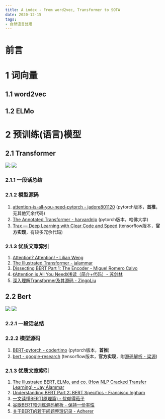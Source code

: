 ```yaml
---
title: A index - From word2vec, Transformer to SOTA 
date: 2020-12-15
tags:
- 自然语言处理
---
```


# 前言


# 1 词向量
## 1.1 word2vec
## 1.2 ELMo

# 2 预训练(语言)模型
## 2.1 Transformer
![](https://i.loli.net/2020/12/15/kUp6erNM2tAZ4zH.png)
![](https://i.loli.net/2020/12/15/ZGCuHEVtlbUd1ap.png)
### 2.1.1 一段话总结
### 2.1.2 模型源码
1. [attention-is-all-you-need-pytorch - jadore801120](https://github.com/jadore801120/attention-is-all-you-need-pytorch) (pytorch版本，**首推**，无其他冗余代码)
2. [The Annotated Transformer - harvardnlp](https://nlp.seas.harvard.edu/2018/04/03/attention.html) (pytorch版本，哈佛大学)
3. [Trax — Deep Learning with Clear Code and Speed](https://github.com/google/trax) (tensorflow版本，**官方实现**，有较多冗余代码)

### 2.1.3 优质文章索引
1. [Attention? Attention! - Lilian Weng](https://lilianweng.github.io/lil-log/2018/06/24/attention-attention.html)
2. [The Illustrated Transformer - jalammar](https://jalammar.github.io/illustrated-transformer/)
3. [Dissecting BERT Part 1: The Encoder - Miguel Romero Calvo](https://medium.com/dissecting-bert/dissecting-bert-part-1-d3c3d495cdb3)
4. [《Attention is All You Need》浅读（简介+代码）- 苏剑林](https://kexue.fm/archives/4765)
5. [深入理解Transformer及其源码 - ZingpLiu](https://www.cnblogs.com/zingp/p/11696111.html)

## 2.2 Bert
![](https://i.loli.net/2020/12/15/18wZPMjQp5COuT2.png)
![](https://i.loli.net/2020/12/15/U4htoOYcn1kLTAy.png)
### 2.2.1 一段话总结
### 2.2.2 模型源码
1. [BERT-pytorch - codertimo](https://github.com/codertimo/BERT-pytorch) (pytorch版本，**首推**)
2. [bert - google-research](https://github.com/google-research/bert) (tensorflow版本，**官方实现**，附[源码解析 - 梁源](https://www.cnblogs.com/Milburn/p/12031521.html))
### 2.1.3 优质文章索引
1. [The Illustrated BERT, ELMo, and co. (How NLP Cracked Transfer Learning) - Jay Alammar](https://jalammar.github.io/illustrated-bert/)
2. [Understanding BERT Part 2: BERT Specifics - Francisco Ingham](https://medium.com/dissecting-bert/dissecting-bert-part2-335ff2ed9c73)
3. [一文读懂BERT(原理篇) - 忧郁得茄子](https://blog.csdn.net/jiaowoshouzi/article/details/89073944)
4. [谷歌BERT预训练源码解析 - 保持一份率性](https://blog.csdn.net/weixin_39470744)
5. [关于BERT的若干问题整理记录 - Adherer](https://zhuanlan.zhihu.com/p/95594311)
